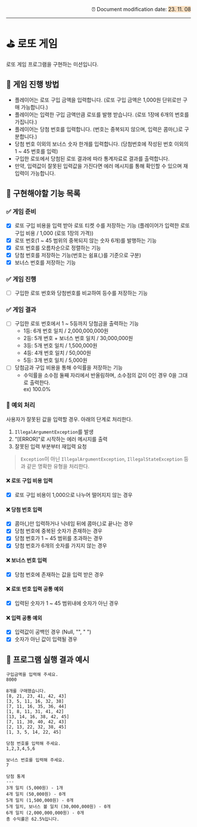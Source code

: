 
<div style="text-align: right;">
⏰ Document modification date: <span style='background-color: #F7DDBE'>23. 11. 08</span>
</div>

---

# ⛳️ 로또 게임
로또 게임 프로그램을 구현하는 미션입니다.

## 👾 게임 진행 방법
- 플레이어는 로또 구입 금액을 입력합니다. (로또 구입 금액은 1,000원 단위로만 구매 가능합니다.)
- 플레이어는 입력한 구입 금액만큼 로또를 발행 받습니다. (로또 1장에 6개의 번호를 가집니다.)
- 플레이어는 당첨 번호를 입력합니다. (번호는 중복되지 않으며, 입력은 콤마(,)로 구분합니다.)
- 당첨 번호 이외의 보너스 숫자 한개를 입력합니다.  (당첨번호에 작성된 번호 이외의 1 ~ 45 번호를 입력)
- 구입한 로또에서 당첨된 로또 결과에 따라 통계자료로 결과를 출력합니다.
- 만약, 입력값이 잘못된 입력값을 가진다면 에러 메시지를 통해 확인할 수 있으며 재입력이 가능합니다.

## 📝 구현해야할 기능 목록
### ✅ 게임 준비
- [x] 로또 구입 비용을 입력 받아 로또 티켓 수를 저장하는 기능 (플레이어가 입력한 로또 구입 비용 / 1,000 (로또 1장의 가격))
- [x] 로또 번호(1 ~ 45 범위의 중복되지 않는 숫자 6개)를 발행하는 기능
- [x] 로또 번호를 오름차순으로 정렬하는 기능
- [x] 당첨 번호를 저장하는 기능(번호는 쉼표(,)를 기준으로 구분)
- [x] 보너스 번호를 저장하는 기능

### ✅ 게임 진행
- [ ] 구입한 로또 번호와 당첨번호를 비교하여 등수를 저장하는 기능

### ✅ 게임 결과
- [ ] 구입한 로또 번호에서 1 ~ 5등까지 당첨금을 출력하는 기능
  - 1등: 6개 번호 일치 / 2,000,000,000원
  - 2등: 5개 번호 + 보너스 번호 일치 / 30,000,000원
  - 3등: 5개 번호 일치 / 1,500,000원
  - 4등: 4개 번호 일치 / 50,000원
  - 5등: 3개 번호 일치 / 5,000원
- [ ] 당첨금과 구입 비용을 통해 수익률을 저장하는 기능
  - 수익률을 소수점 둘째 자리에서 반올림하며, 소수점의 값이 0인 경우 0을 그대로 출력한다.</br>ex) 100.0%

### 🚨 예외 처리
사용자가 잘못된 값을 입력할 경우. 아래의 단계로 처리한다.
1) `IllegalArgumentException`를 발생
2) "[ERROR]"로 시작하는 에러 메시지를 출력
3) 잘못된 입력 부분부터 재입력 요청
>`Exception`이 아닌 `IllegalArgumentException`, `IllegalStateException` 등과 같은 명확한 유형을 처리한다.</br>

#### ❌ 로또 구입 비용 입력
- [x] 로또 구입 비용이 1,000으로 나누어 떨어지지 않는 경우

#### ❌ 당첨 번호 입력
- [x] 콤마(,)만 입력하거나 닉네임 뒤에 콤마(,)로 끝나는 경우
- [x] 당첨 번호에 중복된 숫자가 존재하는 경우
- [x] 당첨 번호가 1 ~ 45 범위를 초과하는 경우
- [x] 당첨 번호가 6개의 숫자를 가지지 않는 경우

#### ❌ 보너스 번호 입력
- [x] 당첨 번호에 존재하는 값을 입력 받은 경우

#### ❌ 로또 번호 입력 공통 예외
- [x] 입력된 숫자가 1 ~ 45 범위내에 숫자가 아닌 경우

#### ❌ 입력 공통 예외
- [x] 입력값이 공백인 경우 (Null, "", " ")
- [x] 숫자가 아닌 값이 입력될 경우

## 🚀 프로그램 실행 결과 예시
```
구입금액을 입력해 주세요.
8000

8개를 구매했습니다.
[8, 21, 23, 41, 42, 43] 
[3, 5, 11, 16, 32, 38] 
[7, 11, 16, 35, 36, 44] 
[1, 8, 11, 31, 41, 42] 
[13, 14, 16, 38, 42, 45] 
[7, 11, 30, 40, 42, 43] 
[2, 13, 22, 32, 38, 45] 
[1, 3, 5, 14, 22, 45]

당첨 번호를 입력해 주세요.
1,2,3,4,5,6

보너스 번호를 입력해 주세요.
7

당첨 통계
---
3개 일치 (5,000원) - 1개
4개 일치 (50,000원) - 0개
5개 일치 (1,500,000원) - 0개
5개 일치, 보너스 볼 일치 (30,000,000원) - 0개
6개 일치 (2,000,000,000원) - 0개
총 수익률은 62.5%입니다.
```